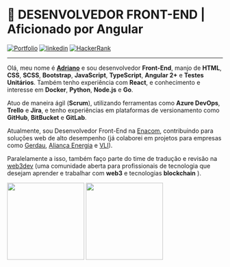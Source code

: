 # 🚀 DESENVOLVEDOR FRONT-END | Aficionado por Angular

[![Portfolio](https://img.shields.io/badge/Portfolio-%23000000.svg?style=for-the-badge&logo=firefox&logoColor=#FF7139)](https://dev-araujo.com.br/)
[![linkedin](https://img.shields.io/badge/LinkedIn-0077B5?style=for-the-badge&logo=linkedin&logoColor=white)](https://www.linkedin.com/in/araujocode/)
[![HackerRank](https://img.shields.io/badge/-Hackerrank⭐⭐⭐⭐-2EC866?style=for-the-badge&logo=HackerRank&logoColor=white)](https://www.hackerrank.com/araujo6_6)


---


Olá, meu nome é [**Adriano**](https://dev-araujo.com.br/) e sou desenvolvedor **Front-End**, manjo de **HTML**, **CSS**, **SCSS**, **Bootstrap**, **JavaScript**, **TypeScript**, **Angular 2+** e **Testes Unitários**. Também tenho experiência  com **React**, e conhecimento e interesse em **Docker**, **Python**, **Node.js** e **Go**.

Atuo de maneira ágil (**Scrum**), utilizando ferramentas como **Azure DevOps**, **Trello** e **Jira**, e tenho experiências em plataformas de versionamento como **GitHub**, **BitBucket** e **GitLab**.

Atualmente, sou Desenvolvedor Front-End na [Enacom](https://www.enacom.com.br/), contribuindo para soluções web de alto desempenho (já colaborei em projetos para empresas como [Gerdau](https://www2.gerdau.com.br/), [Aliança Energia](https://aliancaenergia.com.br/) e [VLI](https://www.vli-logistica.com.br/)).

Paralelamente a isso, também faço parte do time de tradução e revisão na [web3dev](https://www.web3dev.media/) (uma comunidade aberta para profissionais de tecnologia que desejam aprender e trabalhar com **web3** e tecnologias **blockchain** ).

<img height="180em"  src="https://github-readme-stats.vercel.app/api/top-langs/?username=dev-araujo&layout=compact&langs_count=7&theme=transparent"/> <img height="180em"  src="https://github-readme-stats.vercel.app/api?username=dev-araujo&show_icons=true&bg_color=00000000&rank_icon=github&include_all_commits=true&count_private=true"/>
